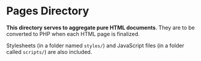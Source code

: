 # Pages Directory

**This directory serves to aggregate pure HTML documents**. They are to be converted to PHP when each HTML page is finalized.

Stylesheets (in a folder named `styles/`) and JavaScript files (in a folder called `scripts/`) are also included.
